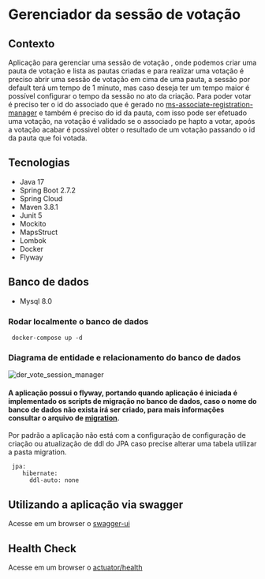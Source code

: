 
# Gerenciador da sessão de votação

## Contexto

Aplicação para gerenciar uma sessão de votação , onde podemos criar uma pauta de votação e lista as pautas criadas e para realizar uma votação é preciso abrir uma sessão de votação em cima de uma pauta, a sessão por default terá um tempo de 1 minuto, mas caso deseja ter um tempo maior é possível configurar o tempo da sessão no ato da criação. Para poder votar é preciso ter o id do associado que é gerado no [ms-associate-registration-manager]( https://github.com/joao-vitor-costa/voting-session-tech-challenge/tree/main/associate-registration-manager) e também é preciso do id da pauta, com isso pode ser efetuado uma votação, na votação é validado se o associado pe hapto a votar, apoós a votação acabar é possivel obter o resultado de um votação passando o id da pauta que foi votada.

## Tecnologias  
- Java 17
- Spring Boot 2.7.2
- Spring Cloud
- Maven 3.8.1
- Junit 5
- Mockito
- MapsStruct
- Lombok
- Docker
- Flyway

## Banco de dados
- Mysql 8.0

### Rodar localmente o banco de dados
```
 docker-compose up -d
```
### Diagrama de entidade e relacionamento do banco de dados
![der_vote_session_manager](https://user-images.githubusercontent.com/23365048/182729963-bd621414-cbd9-4d51-b6c5-d348060cf3f6.png)
#### A aplicação possui o flyway, portando quando aplicação é iniciada é implementado os scripts de migração no banco de dados, caso o nome do banco de dados não exista irá ser criado, para mais informações consultar o arquivo de [migration](https://github.com/joao-vitor-costa/voting-session-tech-challenge/tree/main/vote-session-manager/src/main/resources/db/migration).
Por padrão a aplicação não está com a configuração de configuração de criação ou atualização de ddl do JPA caso precise alterar uma tabela utilizar a pasta migration.
```
 jpa:
    hibernate:
      ddl-auto: none
```

## Utilizando a aplicação via swagger
Acesse em um browser o [swagger-ui](http://localhost:8089/swagger-ui/index.html)

## Health Check
Acesse em um browser o [actuator/health](http://localhost:8089/actuator/health)

